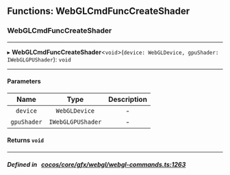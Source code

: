 ## Functions: WebGLCmdFuncCreateShader

### WebGLCmdFuncCreateShader


___
▸ **WebGLCmdFuncCreateShader**<`void`\>(`device: WebGLDevice, gpuShader: IWebGLGPUShader`): `void`
___


#### Parameters

| Name | Type | Description |
| :------: | :------: | :------: |
| `device` | `WebGLDevice` | - |
| `gpuShader` | `IWebGLGPUShader` | - |

#### Returns `void` 
___


##### Defined in &nbsp;   [cocos/core/gfx/webgl/webgl-commands.ts:1263](https://github.com/cocos-creator/engine/blob/c7bf6b8a9/cocos/core/gfx/webgl/webgl-commands.ts#L1263)&nbsp;
